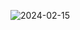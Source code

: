 ![2024-02-15](https://github.com/mostafavi82/KeyCode/assets/118309983/283405b3-437a-4754-81b1-f4761c46f6be)
